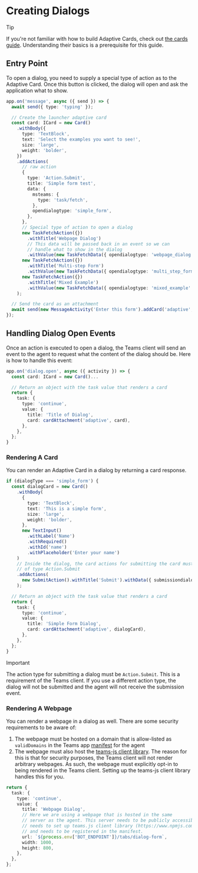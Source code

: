 # Creating Dialogs

> [!TIP]
> If you're not familiar with how to build Adaptive Cards, check out [the cards guide](../cards/overview.md). Understanding their basics is a prerequisite for this guide.

## Entry Point

To open a dialog, you need to supply a special type of action as to the Adaptive Card. Once this button is clicked, the dialog will open and ask the application what to show.

<!-- langtabs-start -->
```typescript
app.on('message', async ({ send }) => {
  await send({ type: 'typing' });

  // Create the launcher adaptive card
  const card: ICard = new Card()
    .withBody({
      type: 'TextBlock',
      text: 'Select the examples you want to see!',
      size: 'large',
      weight: 'bolder',
    })
    .addActions(
      // raw action
      {
        type: 'Action.Submit',
        title: 'Simple form test',
        data: {
          msteams: {
            type: 'task/fetch',
          },
          opendialogtype: 'simple_form',
        },
      },
      // Special type of action to open a dialog
      new TaskFetchAction({})
        .withTitle('Webpage Dialog')
        // This data will be passed back in an event so we can
        // handle what to show in the dialog
        .withValue(new TaskFetchData({ opendialogtype: 'webpage_dialog' })),
      new TaskFetchAction({})
        .withTitle('Multi-step Form')
        .withValue(new TaskFetchData({ opendialogtype: 'multi_step_form' })),
      new TaskFetchAction({})
        .withTitle('Mixed Example')
        .withValue(new TaskFetchData({ opendialogtype: 'mixed_example' }))
    );

  // Send the card as an attachment
  await send(new MessageActivity('Enter this form').addCard('adaptive', card));
});
```
<!-- langtabs-end -->

## Handling Dialog Open Events

Once an action is executed to open a dialog, the Teams client will send an event to the agent to request what the content of the dialog should be. Here is how to handle this event:

<!-- langtabs-start -->
```typescript
app.on('dialog.open', async ({ activity }) => {
  const card: ICard = new Card()...

  // Return an object with the task value that renders a card
  return {
    task: {
      type: 'continue',
      value: {
        title: 'Title of Dialog',
        card: cardAttachment('adaptive', card),
      },
    },
  };
}
```
<!-- langtabs-end -->

### Rendering A Card

You can render an Adaptive Card in a dialog by returning a card response.

<!-- langtabs-start -->
```typescript
if (dialogType === 'simple_form') {
  const dialogCard = new Card()
    .withBody(
      {
        type: 'TextBlock',
        text: 'This is a simple form',
        size: 'large',
        weight: 'bolder',
      },
      new TextInput()
        .withLabel('Name')
        .withRequired()
        .withId('name')
        .withPlaceholder('Enter your name')
    )
    // Inside the dialog, the card actions for submitting the card must be
    // of type Action.Submit
    .addActions(
      new SubmitAction().withTitle('Submit').withData({ submissiondialogtype: 'simple_form' })
    );

  // Return an object with the task value that renders a card
  return {
    task: {
      type: 'continue',
      value: {
        title: 'Simple Form Dialog',
        card: cardAttachment('adaptive', dialogCard),
      },
    },
  };
}
```
<!-- langtabs-end -->

> [!IMPORTANT]
> The action type for submitting a dialog must be `Action.Submit`. This is a requirement of the Teams client. If you use a different action type, the dialog will not be submitted and the agent will not receive the submission event.

### Rendering A Webpage

You can render a webpage in a dialog as well. There are some security requirements to be aware of:

1. The webpage must be hosted on a domain that is allow-listed as `validDomains` in the Teams app [manifest](../../teams/manifest.md) for the agent
2. The webpage must also host the [teams-js client library](https://www.npmjs.com/package/@microsoft/teams-js). The reason for this is that for security purposes, the Teams client will not render arbitrary webpages. As such, the webpage must explicitly opt-in to being rendered in the Teams client. Setting up the teams-js client library handles this for you.

<!-- langtabs-start -->
```typescript
return {
  task: {
    type: 'continue',
    value: {
      title: 'Webpage Dialog',
      // Here we are using a webpage that is hosted in the same
      // server as the agent. This server needs to be publicly accessible,
      // needs to set up teams.js client library (https://www.npmjs.com/package/@microsoft/teams-js)
      // and needs to be registered in the manifest.
      url: `${process.env['BOT_ENDPOINT']}/tabs/dialog-form`,
      width: 1000,
      height: 800,
    },
  },
};
```
<!-- langtabs-end -->
